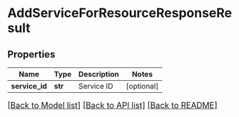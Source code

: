 # AddServiceForResourceResponseResult

## Properties
Name | Type | Description | Notes
------------ | ------------- | ------------- | -------------
**service_id** | **str** | Service ID | [optional] 

[[Back to Model list]](../README.md#documentation-for-models) [[Back to API list]](../README.md#documentation-for-api-endpoints) [[Back to README]](../README.md)

<style>
     p, ul, ol, li { font-size: 18px !important;}
</style>


